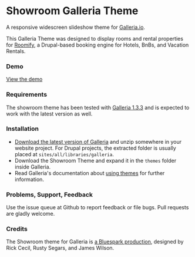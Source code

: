 Showroom Galleria Theme
========

A responsive widescreen slideshow theme for [Galleria.io](http://Galleria.io).

This Galleria Theme was designed to display rooms and rental properties for [Roomify](http://Roomify.us), a Drupal-based booking engine for Hotels, BnBs, and Vacation Rentals.

### Demo

[View the demo](http://bluesparklabs.github.io/showroom/demo.html)

### Requirements

The showroom theme has been tested with [Galleria 1.3.3](http://galleria.io/static/galleria-1.3.3.zip) and is expected to work with the latest version as well.


### Installation

* [Download the latest version of Galleria](http://galleria.io/download/) and unzip somewhere in your website project. For Drupal projects, the extracted folder is usually placed at `sites/all/libraries/galleria`.
* Download the Showroom Theme and expand it in the `themes` folder inside Galleria.
* Read Galleria's documentation about [using themes](http://galleria.io/docs/themes/using_themes/) for further information.


### Problems, Support, Feedback

Use the issue queue at Github to report feedback or file bugs.  Pull requests are gladly welcome.


### Credits

The Showroom theme for Galleria is [a Bluespark production](http://bluespark.com), designed by Rick Cecil, Rusty Segars, and James Wilson.
